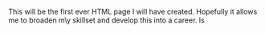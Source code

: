 This will be the first ever HTML page I will have created. Hopefully it allows me to broaden m\y skillset and develop this into a career.
ls
